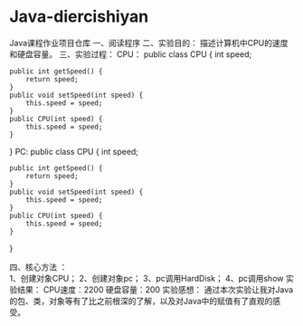 # Java-diercishiyan
Java课程作业项目仓库
一、阅读程序
二、实验目的：
  描述计算机中CPU的速度和硬盘容量。
三、实验过程：
CPU：
public class CPU {
    int speed;

    public int getSpeed() {
        return speed;
    }
    public void setSpeed(int speed) {
        this.speed = speed;
    }
    public CPU(int speed) {
        this.speed = speed;
    }
}
PC:
public class CPU {
    int speed;

    public int getSpeed() {
        return speed;
    }
    public void setSpeed(int speed) {
        this.speed = speed;
    }
    public CPU(int speed) {
        this.speed = speed;
    }
}

四、核心方法 ：   
1、创建对象CPU；
2、创建对象pc；
3、pc调用HardDisk；
4、pc调用show
实验结果：
CPU速度：2200
硬盘容量：200
实验感想：
   通过本次实验让我对Java的包、类，对象等有了比之前根深的了解，以及对Java中的赋值有了直观的感受。
